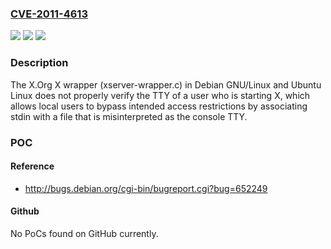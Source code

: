 ### [CVE-2011-4613](https://cve.mitre.org/cgi-bin/cvename.cgi?name=CVE-2011-4613)
![](https://img.shields.io/static/v1?label=Product&message=n%2Fa&color=blue)
![](https://img.shields.io/static/v1?label=Version&message=n%2Fa&color=blue)
![](https://img.shields.io/static/v1?label=Vulnerability&message=n%2Fa&color=brighgreen)

### Description

The X.Org X wrapper (xserver-wrapper.c) in Debian GNU/Linux and Ubuntu Linux does not properly verify the TTY of a user who is starting X, which allows local users to bypass intended access restrictions by associating stdin with a file that is misinterpreted as the console TTY.

### POC

#### Reference
- http://bugs.debian.org/cgi-bin/bugreport.cgi?bug=652249

#### Github
No PoCs found on GitHub currently.

